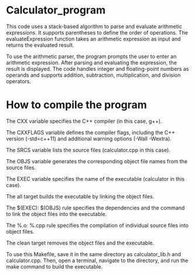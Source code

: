 # Calculator_program
This code uses a stack-based algorithm to parse and evaluate arithmetic expressions. It supports parentheses to define the order of operations. The evaluateExpression function takes an arithmetic expression as input and returns the evaluated result.

To use the arithmetic parser, the program prompts the user to enter an arithmetic expression. After parsing and evaluating the expression, the result is displayed. The code handles integer and floating-point numbers as operands and supports addition, subtraction, multiplication, and division operators.

# How to compile the program
The CXX variable specifies the C++ compiler (in this case, g++).

The CXXFLAGS variable defines the compiler flags, including the C++ version (-std=c++11) and additional warning options (-Wall -Wextra).

The SRCS variable lists the source files (calculator.cpp in this case).

The OBJS variable generates the corresponding object file names from the source files.

The EXEC variable specifies the name of the executable (calculator in this case).

The all target builds the executable by linking the object files.

The $(EXEC): $(OBJS) rule specifies the dependencies and the command to link the object files into the executable.

The %.o: %.cpp rule specifies the compilation of individual source files into object files.

The clean target removes the object files and the executable.

To use this Makefile, save it in the same directory as calculator_lib.h and calculator.cpp. Then, open a terminal, navigate to the directory, and run the make command to build the executable.
